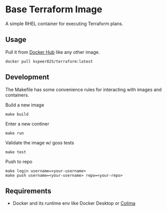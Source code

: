 # Base Terraform Image
A simple RHEL container for executing Terraform plans.

## Usage
Pull it from [Docker Hub](https://hub.docker.com/r/kspeer825/terraform/tags) like any other image.

```
docker pull kspeer825/terraform:latest
```

## Development
The Makefile has some convenience rules for interacting with images and containers.

Build a new image
```
make build
```

Enter a new continer
```
make run
```

Validate the image w/ goss tests
```
make test
```

Push to repo
```
make login username=<your-username>
make push username=<your-username> repo=<your-repo>
```

## Requirements
 - Docker and its runtime env like Docker Desktop or [Colima](https://github.com/abiosoft/colima?tab=readme-ov-file#getting-started)
